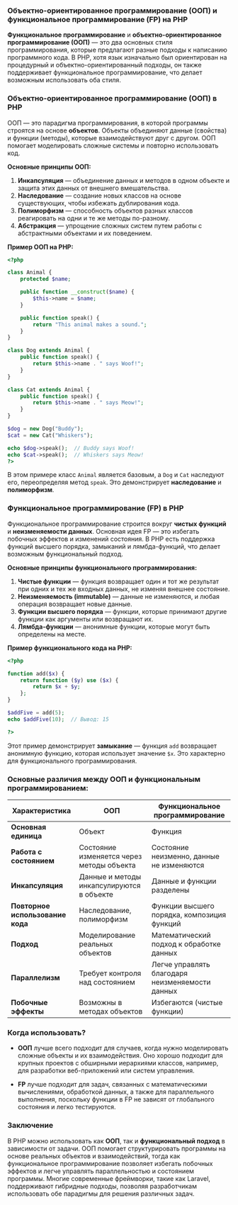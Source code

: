 ### Объектно-ориентированное программирование (ООП) и функциональное программирование (FP) на PHP

**Функциональное программирование** и **объектно-ориентированное программирование (ООП)** — это два основных стиля программирования, которые предлагают разные подходы к написанию программного кода. В PHP, хотя язык изначально был ориентирован на процедурный и объектно-ориентированный подходы, он также поддерживает функциональное программирование, что делает возможным использовать оба стиля.

### Объектно-ориентированное программирование (ООП) в PHP

ООП — это парадигма программирования, в которой программы строятся на основе **объектов**. Объекты объединяют данные (свойства) и функции (методы), которые взаимодействуют друг с другом. ООП помогает моделировать сложные системы и повторно использовать код.

**Основные принципы ООП:**
1. **Инкапсуляция** — объединение данных и методов в одном объекте и защита этих данных от внешнего вмешательства.
2. **Наследование** — создание новых классов на основе существующих, чтобы избежать дублирования кода.
3. **Полиморфизм** — способность объектов разных классов реагировать на одни и те же методы по-разному.
4. **Абстракция** — упрощение сложных систем путем работы с абстрактными объектами и их поведением.

**Пример ООП на PHP:**
```php
<?php

class Animal {
    protected $name;

    public function __construct($name) {
        $this->name = $name;
    }

    public function speak() {
        return "This animal makes a sound.";
    }
}

class Dog extends Animal {
    public function speak() {
        return $this->name . " says Woof!";
    }
}

class Cat extends Animal {
    public function speak() {
        return $this->name . " says Meow!";
    }
}

$dog = new Dog("Buddy");
$cat = new Cat("Whiskers");

echo $dog->speak();  // Buddy says Woof!
echo $cat->speak();  // Whiskers says Meow!
?>
```

В этом примере класс `Animal` является базовым, а `Dog` и `Cat` наследуют его, переопределяя метод `speak`. Это демонстрирует **наследование** и **полиморфизм**.

### Функциональное программирование (FP) в PHP

Функциональное программирование строится вокруг **чистых функций** и **неизменяемости данных**. Основная идея FP — это избегать побочных эффектов и изменений состояния. В PHP есть поддержка функций высшего порядка, замыканий и лямбда-функций, что делает возможным функциональный подход.

**Основные принципы функционального программирования:**
1. **Чистые функции** — функция возвращает один и тот же результат при одних и тех же входных данных, не изменяя внешнее состояние.
2. **Неизменяемость (immutable)** — данные не изменяются, и любая операция возвращает новые данные.
3. **Функции высшего порядка** — функции, которые принимают другие функции как аргументы или возвращают их.
4. **Лямбда-функции** — анонимные функции, которые могут быть определены на месте.

**Пример функционального кода на PHP:**
```php
<?php

function add($x) {
    return function ($y) use ($x) {
        return $x + $y;
    };
}

$addFive = add(5);
echo $addFive(10);  // Вывод: 15

?>
```

Этот пример демонстрирует **замыкание** — функция `add` возвращает анонимную функцию, которая использует значение `$x`. Это характерно для функционального программирования.

### Основные различия между ООП и функциональным программированием:

| Характеристика              | ООП                                      | Функциональное программирование         |
|-----------------------------|------------------------------------------|-----------------------------------------|
| **Основная единица**         | Объект                                   | Функция                                 |
| **Работа с состоянием**      | Состояние изменяется через методы объекта | Состояние неизменно, данные не изменяются |
| **Инкапсуляция**             | Данные и методы инкапсулируются в объекте | Данные и функции разделены              |
| **Повторное использование кода** | Наследование, полиморфизм                | Функции высшего порядка, композиция функций |
| **Подход**                   | Моделирование реальных объектов          | Математический подход к обработке данных |
| **Параллелизм**              | Требует контроля над состоянием          | Легче управлять благодаря неизменяемости данных |
| **Побочные эффекты**         | Возможны в методах объектов              | Избегаются (чистые функции)             |

### Когда использовать?

- **ООП** лучше всего подходит для случаев, когда нужно моделировать сложные объекты и их взаимодействия. Оно хорошо подходит для крупных проектов с обширными иерархиями классов, например, для разработки веб-приложений или систем управления.
  
- **FP** лучше подходит для задач, связанных с математическими вычислениями, обработкой данных, а также для параллельного выполнения, поскольку функции в FP не зависят от глобального состояния и легко тестируются.

### Заключение

В PHP можно использовать как **ООП**, так и **функциональный подход** в зависимости от задачи. ООП помогает структурировать программы на основе реальных объектов и взаимодействий, тогда как функциональное программирование позволяет избегать побочных эффектов и легче управлять параллельностью и состоянием программы. Многие современные фреймворки, такие как Laravel, поддерживают гибридные подходы, позволяя разработчикам использовать обе парадигмы для решения различных задач.